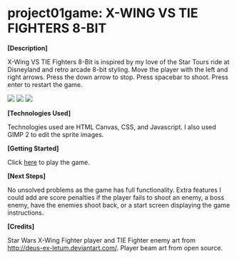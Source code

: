 # project01game: X-WING VS TIE FIGHTERS 8-BIT

<b>[Description]</b>

X-Wing VS TIE Fighters 8-Bit is inspired by my love of the Star Tours ride at Disneyland and retro arcade 8-bit styling. Move the player with the left and right arrows. Press the down arrow to stop. Press spacebar to shoot. Press enter to restart the game.

<img src=http://i.imgur.com/1eYHRXv.png>

<img src=http://i.imgur.com/wRBkS0G.png>

<img src=http://i.imgur.com/iMxKgy5.png>

<b>[Technologies Used]</b>

Technologies used are HTML Canvas, CSS, and Javascript. I also used GIMP 2 to edit the sprite images.

<b>[Getting Started]</b>

Click <a href="https://pokemonyellowversion.github.io/project01game/">here</a> to  play the game.

<b>[Next Steps]</b>

No unsolved problems as the game has full functionality. Extra features I could add are score penalties if the player fails to shoot an enemy, a boss enemy, have the enemies shoot back, or a start screen displaying the game instructions.

<b>[Credits]</b>

Star Wars X-Wing Fighter player and TIE Fighter enemy art from http://deus-ex-letum.deviantart.com/.
Player beam art from open source.
